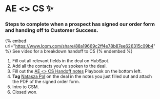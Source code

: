 # AE <> CS ✨

### Steps to complete when a prospect has signed our order form and handing off to Customer Success.&#x20;

{% embed url="https://www.loom.com/share/88a19669c2ff4e78b87ee626315c09b4" %}
See video for a breakdown handoff to CS
{% endembed %}

1. Fill out all relevant fields in the deal on HubSpot.
2. Add all the contacts you've spoken to the deal.
3. Fill out the [AE <> CS Handoff notes](https://app.hubspot.com/playbooks/8443689/compose/658746) Playbook on the bottom left.
4. **Tag** [Natasza Pol](https://app.gitbook.com/u/bHyJp7tVNcRD1mPuHxX9g9XbvFJ3 "mention") on the deal in the notes you just filled out and attach the PDF of the signed order form.
5. Intro to CSM.
6. Closed won.
